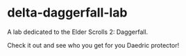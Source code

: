 # delta-daggerfall-lab

A lab dedicated to the Elder Scrolls 2: Daggerfall.

Check it out and see who you get for you Daedric protector!
